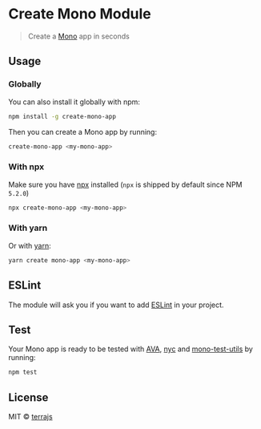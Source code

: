 # Create Mono Module

> Create a [Mono](https://github.com/terrajs/mono) app in seconds

## Usage

### Globally

You can also install it globally with npm:

```bash
npm install -g create-mono-app
```

Then you can create a Mono app by running:

```bash
create-mono-app <my-mono-app>
```

### With npx

Make sure you have [npx](https://www.npmjs.com/package/npx) installed (`npx` is shipped by default since NPM `5.2.0`)

```bash
npx create-mono-app <my-mono-app>
```

### With yarn

Or with [yarn](https://yarnpkg.com/en/):

```bash
yarn create mono-app <my-mono-app>
```

## ESLint

The module will ask you if you want to add [ESLint](https://eslint.org) in your project.

## Test

Your Mono app is ready to be tested with [AVA](https://github.com/avajs/ava), [nyc](https://github.com/istanbuljs/nyc) and [mono-test-utils](https://github.com/terrajs/mono-test-utils) by running:

```bash
npm test
```

## License

MIT &copy; [terrajs](github.com/terrajs)
